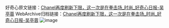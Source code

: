 好奇心原文链接：[Chanel再度刷新下限，这一次是在拳击场_时尚_好奇心日报-吴亭蓉](https://www.qdaily.com/articles/1633.html)
WebArchive归档链接：[Chanel再度刷新下限，这一次是在拳击场_时尚_好奇心日报-吴亭蓉](http://web.archive.org/web/20190623145951/https://www.qdaily.com/articles/1633.html)
![image](http://ww3.sinaimg.cn/large/007d5XDply1g3v4jlkyzmj30u04cxb29)